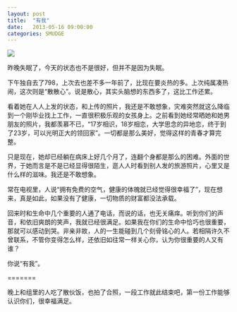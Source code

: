 ```yaml
---
layout: post
title:  "有我"
date:   2013-05-16 09:00:00
categories: SMUDGE
---
```


<img src="http://binnng.coding.io/assets/images/youwo.jpg" />

昨晚失眠了，今天的状态也不是很好，但并不是因为失眠。

下午独自去了798，上次去也差不多一年前了，比现在要炎热的多。上次纯属凑热闹，这次则是“散散心”。说是散心，其实头脑想的东西多了，这比工作还累。

看着她在人人上发的状态，和上传的照片，我还是不敢想象，灾难突然就这么降临到一个刚毕业找上工作，一直很积极乐观的女孩身上。之前看到她经常晒她和她男朋友的照片，我都羡慕不已，“17岁相识，18岁相恋，大学思念的异地恋，终于到了23岁，可以光明正大的领回家”。一切都是那么美好，觉得这样的青春才算完整。

只是现在，她却已经躺在病床上好几个月了，连翻个身都是那么的困难。外面的世界，于她而言是不是已经显得很陌生，逛人人时看到别人发的旅游照片，心里又是什么样的滋味。我还是不敢想象。

常在电视里，人说“拥有免费的空气，健康的体魄就已经觉得很幸福了”，现在想来，真是如此，如果没有了健康，一切物质的财富都没法承载。

回来时和生命中几个重要的人通了电话，而说的话，也无关痛痒。听到你们的声音，和依旧爽朗的笑声，我就已经很满足。如果我在你们的生命中恰巧也很重要，那就可以感动到哭。非亲非故，人的一生能碰到几个刻骨铭心的人。若相隔许久不曾联系，不管你变得怎么样，还依旧如往常一样关心你，认为你很重要的人又有谁？

你说“有我”。

=======

晚上和组里的人吃了散伙饭，也拍了合照，一段工作就此结束吧，第一份工作能够认识你们，很幸福满足。